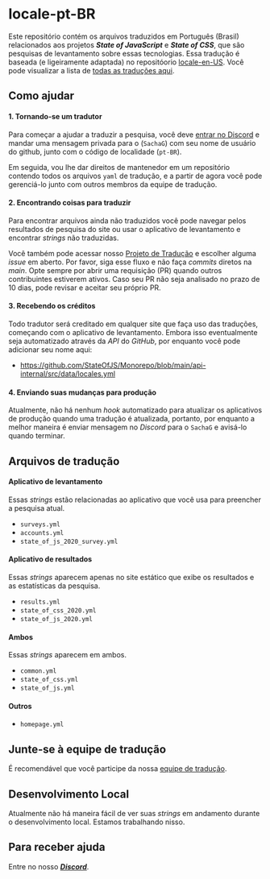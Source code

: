 # locale-pt-BR

Este repositório contém os arquivos traduzidos em Português (Brasil) relacionados aos projetos _**State of JavaScript**_ e _**State of CSS**_, que são pesquisas de levantamento sobre essas tecnologias. Essa tradução é baseada (e ligeiramente adaptada) no repositóorio [locale-en-US](https://github.com/Devographics/locale-en-US). Você pode visualizar a lista de [todas as traduções aqui](https://github.com/orgs/Devographics/repositories?q=locale&type=all&language=&sort=).

## Como ajudar

#### 1. Tornando-se um tradutor

Para começar a ajudar a traduzir a pesquisa, você deve [entrar no Discord](https://discord.gg/662RhNRGsA) e mandar uma mensagem privada para o (`SachaG`) com seu nome de usuário do github, junto com o código de localidade (`pt-BR`).

Em seguida, vou lhe dar direitos de mantenedor em um repositório contendo todos os arquivos `yaml` de tradução, e a partir de agora você pode gerenciá-lo junto com outros membros da equipe de tradução.

#### 2. Encontrando coisas para traduzir

Para encontrar arquivos ainda não traduzidos você pode navegar pelos resultados de pesquisa do site ou usar o aplicativo de levantamento e encontrar _strings_ não traduzidas.

Você também pode acessar nosso [Projeto de Tradução](https://github.com/Devographics/locale-pt-BR/projects/1) e escolher alguma _issue_ em aberto. Por favor, siga esse fluxo e não faça _commits_ diretos na _main_. Opte sempre por abrir uma requisição (PR) quando outros contribuintes estiverem ativos. Caso seu PR não seja analisado no prazo de 10 dias, pode revisar e aceitar seu próprio PR.

#### 3. Recebendo os créditos

Todo tradutor será creditado em qualquer site que faça uso das traduções, começando com o aplicativo de levantamento. Embora isso eventualmente seja automatizado através da _API_ do _GitHub_, por enquanto você pode adicionar seu nome aqui:

- https://github.com/StateOfJS/Monorepo/blob/main/api-internal/src/data/locales.yml

#### 4. Enviando suas mudanças para produção

Atualmente, não há nenhum _hook_ automatizado para atualizar os aplicativos de produção quando uma tradução é atualizada, portanto, por enquanto a melhor maneira é enviar mensagem no _Discord_ para o `SachaG` e avisá-lo quando terminar.

## Arquivos de tradução

#### Aplicativo de levantamento

Essas _strings_ estão relacionadas ao aplicativo que você usa para preencher a pesquisa atual.

- `surveys.yml`
- `accounts.yml`
- `state_of_js_2020_survey.yml`

#### Aplicativo de resultados

Essas _strings_ aparecem apenas no site estático que exibe os resultados e as estatísticas da pesquisa.

- `results.yml`
- `state_of_css_2020.yml`
- `state_of_js_2020.yml`

#### Ambos

Essas _strings_ aparecem em ambos.

- `common.yml`
- `state_of_css.yml`
- `state_of_js.yml`

#### Outros

- `homepage.yml`

## Junte-se à equipe de tradução

É recomendável que você participe da nossa [equipe de tradução](https://github.com/orgs/Devographics/teams/pt-br).

## Desenvolvimento Local

Atualmente não há maneira fácil de ver suas _strings_ em andamento durante o desenvolvimento local. Estamos trabalhando nisso.

## Para receber ajuda

Entre no nosso [**_Discord_**](https://discord.gg/662RhNRGsA).
